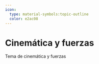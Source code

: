 ```yaml
---
icon: 
  type: material-symbols:topic-outline
  color: e2ac08 
---
```

# Cinemática y fuerzas

Tema de cinemática y fuerzas
